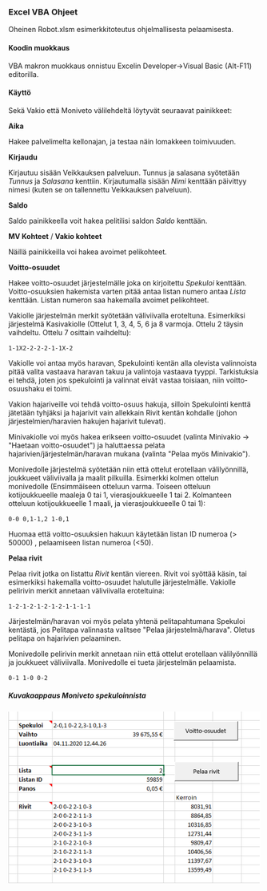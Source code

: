 ### Excel VBA Ohjeet
Oheinen Robot.xlsm esimerkkitoteutus ohjelmallisesta pelaamisesta. 

#### Koodin muokkaus
VBA makron muokkaus onnistuu Excelin Developer->Visual Basic (Alt-F11) editorilla.

#### Käyttö

Sekä Vakio että Moniveto välilehdeltä löytyvät seuraavat painikkeet: 

**Aika**

Hakee palvelimelta kellonajan, ja testaa näin lomakkeen toimivuuden. 

**Kirjaudu** 

Kirjautuu sisään Veikkauksen palveluun. Tunnus ja salasana syötetään *Tunnus* ja *Salasana* kenttiin. 
Kirjautumalla sisään *Nimi* kenttään päivittyy nimesi (kuten se on tallennettu Veikkauksen palveluun).

**Saldo**

Saldo painikkeella voit hakea pelitilisi saldon *Saldo* kenttään. 

**MV Kohteet** / **Vakio kohteet** 

Näillä painikkeilla voi hakea avoimet pelikohteet. 

**Voitto-osuudet**

Hakee voitto-osuudet järjestelmälle joka on kirjoitettu *Spekuloi* kenttään. Voitto-osuuksien hakemista varten pitää antaa listan numero antaa *Lista* kenttään. Listan numeron saa hakemalla avoimet pelikohteet. 

Vakiolle järjestelmän merkit syötetään väliviivalla eroteltuna. Esimerkiksi järjestelmä Kasivakiolle
(Ottelut 1, 3, 4, 5, 6 ja 8 varmoja. Ottelu 2 täysin vaihdeltu. Ottelu 7 osittain vaihdeltu):
```
1-1X2-2-2-2-1-1X-2
```
Vakiolle voi antaa myös haravan, Spekulointi kentän alla olevista valinnoista pitää valita vastaava haravan takuu ja valintoja vastaava tyyppi. Tarkistuksia ei tehdä, joten jos spekulointi ja valinnat eivät vastaa toisiaan, niin voitto-osuushaku ei toimi.

Vakion hajariveille voi tehdä voitto-osuus hakuja, silloin Spekulointi kenttä jätetään tyhjäksi ja hajarivit vain allekkain Rivit kentän kohdalle (johon järjestelmien/haravien hakujen hajarivit tulevat).

Minivakiolle voi myös hakea erikseen voitto-osuudet (valinta Minivakio -> "Haetaan voitto-osuudet")  ja haluttaessa pelata hajarivien/järjestelmän/haravan mukana (valinta "Pelaa myös Minivakio").


Monivedolle järjestelmä syötetään niin että ottelut erotellaan välilyönnillä, joukkueet väliviivalla ja maalit pilkuilla. Esimerkki kolmen ottelun monivedolle (Ensimmäiseen otteluun varma. Toiseen otteluun kotijoukkueelle maaleja 0 tai 1, vierasjoukkueelle 1 tai 2. Kolmanteen otteluun kotijoukkueelle 1 maali, ja vierasjoukkueelle 0 tai 1):
```
0-0 0,1-1,2 1-0,1
```

Huomaa että voitto-osuuksien hakuun käytetään listan ID numeroa (> 50000) , pelaamiseen listan numeroa (<50).

**Pelaa rivit**

Pelaa rivit jotka on listattu *Rivit* kentän viereen. Rivit voi syöttää käsin, tai esimerkiksi hakemalla voitto-osuudet halutulle järjestelmälle. Vakiolle pelirivin merkit annetaan väliviivalla eroteltuina:

```
1-2-1-2-1-2-1-2-1-1-1-1
```
Järjestelmän/haravan voi myös pelata yhtenä pelitapahtumana Spekuloi kentästä, jos Pelitapa valinnasta valitsee "Pelaa järjestelmä/harava". Oletus pelitapa on hajarivien pelaaminen.


Monivedolle pelirivin merkit annetaan niin että ottelut erotellaan välilyönnillä ja joukkueet väliviivalla. Monivedolle ei tueta järjestelmän pelaamista. 

```
0-1 1-0 0-2
```

##### Kuvakaappaus Moniveto spekuloinnista

![moniveto esimerkki](i/example_moniveto.png "Kuvakaappaus Moniveto spekuloinnista")
